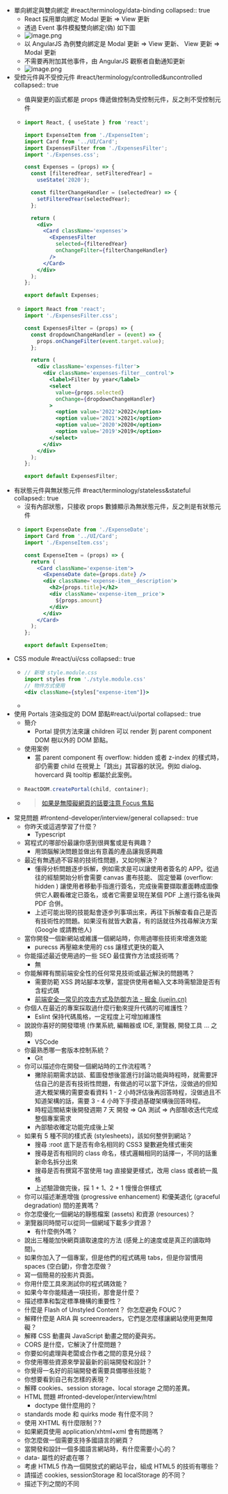 - 單向綁定與雙向綁定 #react/terminology/data-binding
  collapsed:: true
  - React 採用單向綁定 Modal 更新 => View 更新
  - 透過 Event 事件模擬雙向綁定(偽) 如下圖
  - ![image.png](../assets/image_1666062577302_0.png)
  - 以 AngularJS 為例雙向綁定是 Modal 更新 => View 更新、 View 更新 => Modal 更新
  - 不需要再附加其他事件，由 AngularJS 觀察者自動通知更新
  - ![image.png](../assets/image_1666080904149_0.png)
- 受控元件與不受控元件 #react/terminology/controlled&uncontrolled
  collapsed:: true
  - 值與變更的函式都是 props 傳遞做控制為受控制元件，反之則不受控制元件
  - ```jsx
    import React, { useState } from 'react';

    import ExpenseItem from './ExpenseItem';
    import Card from '../UI/Card';
    import ExpensesFilter from './ExpensesFilter';
    import './Expenses.css';

    const Expenses = (props) => {
      const [filteredYear, setFilteredYear] =
        useState('2020');

      const filterChangeHandler = (selectedYear) => {
        setFilteredYear(selectedYear);
      };

      return (
        <div>
          <Card className='expenses'>
            <ExpensesFilter
              selected={filteredYear}
              onChangeFilter={filterChangeHandler}
            />
          </Card>
        </div>
      );
    };

    export default Expenses;
    ```

  - ```jsx
    import React from 'react';
    import './ExpensesFilter.css';

    const ExpensesFilter = (props) => {
      const dropdownChangeHandler = (event) => {
        props.onChangeFilter(event.target.value);
      };

      return (
        <div className='expenses-filter'>
          <div className='expenses-filter__control'>
            <label>Filter by year</label>
            <select
              value={props.selected}
              onChange={dropdownChangeHandler}
            >
              <option value='2022'>2022</option>
              <option value='2021'>2021</option>
              <option value='2020'>2020</option>
              <option value='2019'>2019</option>
            </select>
          </div>
        </div>
      );
    };

    export default ExpensesFilter;
    ```
- 有狀態元件與無狀態元件 #react/terminology/stateless&stateful
  collapsed:: true
  - 沒有內部狀態，只接收 props 數據顯示為無狀態元件，反之則是有狀態元件
  - ```jsx
    import ExpenseDate from './ExpenseDate';
    import Card from '../UI/Card';
    import './ExpenseItem.css';

    const ExpenseItem = (props) => {
      return (
        <Card className='expense-item'>
          <ExpenseDate date={props.date} />
          <div className='expense-item__description'>
            <h2>{props.title}</h2>
            <div className='expense-item__price'>
              ${props.amount}
            </div>
          </div>
        </Card>
      );
    };

    export default ExpenseItem;
    ```
- CSS module #react/ui/css
  collapsed:: true
  - ```jsx
    // 新增 style.module.css
    import styles from './style.module.css'
    // 物件方式使用
    <div className={styles["expense-item"]}>
    ```
  -
- 使用 Portals 渲染指定的 DOM 節點#react/ui/portal
  collapsed:: true
  - 簡介
    - Portal 提供方法來讓 children 可以 render 到 parent component DOM 樹以外的 DOM 節點。
  - 使用案例
    - 當 parent component 有 overflow: hidden 或者 z-index 的樣式時，卻仍需要 child 在視覺上「跳出」其容器的狀況。例如 dialog、hovercard 與 tooltip 都屬於此案例。
  - ```jsx
    ReactDOM.createPortal(child, container);
    ```
  - > [如果是無障礙網頁的話要注意 Focus 焦點](https://zh-hant.reactjs.org/docs/accessibility.html#programmatically-managing-focus)
- 常見問題 #frontend-developer/interview/general
  collapsed:: true
  - 你昨天或這週學習了什麼？
    - Typescript
  - 寫程式的哪部份最讓你感到很興奮或是有興趣？
    - 用頭腦解決問題並做出有意義的產品讓我感興趣
  - 最近有無遇過不容易的技術性問題，又如何解決？
    - 懂得分析問題逐步拆解，例如需求是可以讓使用者簽名的 APP。從過往的經驗開始分析會需要 canvas 畫布技能、 固定螢幕 (overflow: hidden ) 讓使用者移動手指進行簽名，完成後需要擷取畫面轉成圖像供它人觀看確定已簽名，或者它需要呈現在某個 PDF 上進行簽名後與 PDF 合併。
    - 上述可能出現的技能點會逐步列事項出來，再往下拆解查看自己是否有技術性的問題。如果沒有就皆大歡喜，有的話就往外找尋解決方案 (Google 或請教他人)
  - 當你開發一個新網站或維護一個網站時，你用過哪些技術來增進效能
    - purecss 再壓縮未使用的 css 讓樣式更快的載入
  - 你能描述最近使用過的一些 SEO 最佳實作方法或技術嗎？
    - 無
  - 你能解釋有關前端安全性的任何常見技術或最近解決的問題嗎？
    - 需要防範 XSS 跨站腳本攻擊，當提供使用者輸入文本時需驗證是否有含程式碼
    - [前端安全—常见的攻击方式及防御方法 - 掘金 (juejin.cn)](https://juejin.cn/post/6981348663298064397)
  - 你個人在最近的專案採取過什麼行動來提升代碼的可維護性？
    - Eslint 保持代碼風格，一定程度上可增加維護性
  - 說說你喜好的開發環境 (作業系統, 編輯器或 IDE, 瀏覽器, 開發工具 … 之類)
    - VSCode
  - 你最熟悉哪一套版本控制系統？
    - Git
  - 你可以描述你在開發一個網站時的工作流程嗎？
    - 撇除前期需求訪談、藍圖發想後當進行討論功能與時程時，就需要評估自己的是否有技術性問題，有做過的可以當下評估，沒做過的但知道大概架構的需要查看資料 1 - 2 小時評估後再回答時程，沒做過且不知道架構的話，需要 3 - 4 小時下手摸過基礎架構後回答時程。
    - 時程這關結束後開發週期 7 天 開發 => QA 測試 => 內部驗收迭代完成整個專案需求
    - 內部驗收確定功能完成後上架
  - 如果有 5 種不同的樣式表 (stylesheets)，該如何整併到網站？
    - 搜尋 :root 底下是否有命名相同的 CSS3 變數避免樣式衝突
    - 搜尋是否有相同的 class 命名，樣式邏輯相同的話擇一，不同的話重新命名拆分出來
    - 搜尋是否有撰寫不當使用 tag 直接變更樣式，改用 class 或者統一風格
    - 上述驗證做完後，採 1 + 1、2 + 1 慢慢合併樣式
  - 你可以描述漸進增強 (progressive enhancement) 和優美退化 (graceful degradation) 間的差異嗎？
  - 你怎麼優化一個網站的靜態檔案 (assets) 和資源 (resources)？
  - 瀏覽器同時間可以從同一個網域下載多少資源？
    - 有什麼例外嗎？
  - 說出三種能加快網頁讀取速度的方法 (感覺上的速度或是真正的讀取時間)。
  - 如果你加入了一個專案，但是他們的程式碼用 tabs，但是你習慣用 spaces (空白鍵)，你會怎麼做？
  - 寫一個簡易的投影片頁面。
  - 你用什麼工具來測試你的程式碼效能？
  - 如果今年你能精通一項技術，那會是什麼？
  - 描述標準和製定標準機構的重要性？
  - 什麼是 Flash of Unstyled Content？ 你怎麼避免 FOUC？
  - 解釋什麼是 ARIA 與 screenreaders，它們是怎麼樣讓網站使用更無障礙？
  - 解釋 CSS 動畫與 JavaScript 動畫之間的憂與劣。
  - CORS 是什麼，它解決了什麼問題？
  - 你要如何處理與老闆或合作者之間的意見分歧？
  - 你使用哪些資源來學習最新的前端開發和設計？
  - 你覺得一名好的前端開發者需要具備哪些技能？
  - 你想要看到自己有怎樣的表現？
  - 解釋 cookies、session storage、local storage 之間的差異。
  - HTML 問題 #fronted-developer/interview/html
    - doctype 做什麼用的？
  - standards mode 和 quirks mode 有什麼不同？
  - 使用 XHTML 有什麼限制？?
  - 如果網頁使用 application/xhtml+xml 會有問題嗎？
  - 你怎麼做一個需要支持多國語言的網頁？
  - 當開發和設計一個多國語言網站時，有什麼需要小心的？
  - data- 屬性的好處在哪？
  - 考慮 HTML5 作為一個開放式的網站平台，組成 HTML5 的技術有哪些？
  - 請描述 cookies, sessionStorage 和 localStorage 的不同？
  - 描述下列之間的不同 <script>, <script async> & <script defer>。
  - 為什麼把 CSS <link> 放在 <head></head> 之間，與將 JS <script> 放在 </body> 之前是個較好的主意？有什麼例外情形嗎？
  - 什麼是漸進式呈現？
  - 有用過 HTML 樣板語言（template languages）嗎？

